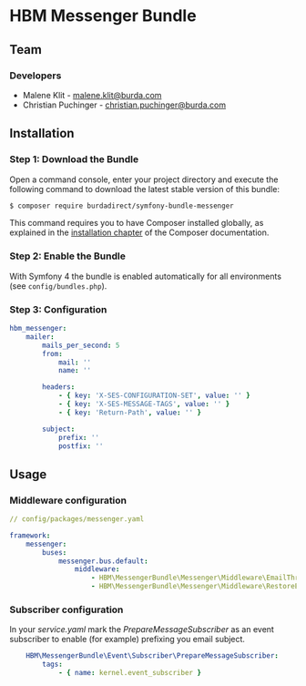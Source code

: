 # HBM Messenger Bundle

## Team

### Developers
- Malene Klit - malene.klit@burda.com
- Christian Puchinger - christian.puchinger@burda.com

## Installation

### Step 1: Download the Bundle

Open a command console, enter your project directory and execute the
following command to download the latest stable version of this bundle:

```bash
$ composer require burdadirect/symfony-bundle-messenger
```

This command requires you to have Composer installed globally, as explained
in the [installation chapter](https://getcomposer.org/doc/00-intro.md)
of the Composer documentation.

### Step 2: Enable the Bundle

With Symfony 4 the bundle is enabled automatically for all environments (see `config/bundles.php`). 


### Step 3: Configuration

```yml
hbm_messenger:
    mailer:
        mails_per_second: 5
        from:
            mail: ''
            name: ''

        headers:
            - { key: 'X-SES-CONFIGURATION-SET', value: '' }
            - { key: 'X-SES-MESSAGE-TAGS', value: '' }
            - { key: 'Return-Path', value: '' }

        subject:
            prefix: ''
            postfix: ''

```

## Usage

### Middleware configuration

```yaml
// config/packages/messenger.yaml

framework:
    messenger:
        buses:
            messenger.bus.default:
                middleware:
                    - HBM\MessengerBundle\Messenger\Middleware\EmailThrottleMiddleware
                    - HBM\MessengerBundle\Messenger\Middleware\RestoreEntitiesMiddleware

```

### Subscriber configuration

In your *service.yaml* mark the _PrepareMessageSubscriber_ as an event subscriber
to enable (for example) prefixing you email subject.

```yaml
    HBM\MessengerBundle\Event\Subscriber\PrepareMessageSubscriber:
        tags:
            - { name: kernel.event_subscriber }
```
